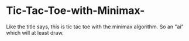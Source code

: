 # Tic-Tac-Toe-with-Minimax-

Like the title says, this is tic tac toe with the minimax algorithm. So an "ai" which will at least draw. 
